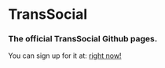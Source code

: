 # TransSocial
<h3>The official TransSocial Github pages.</h3>

You can sign up for it at: <a href="https://transsocial.tk/login">right now!</a>
